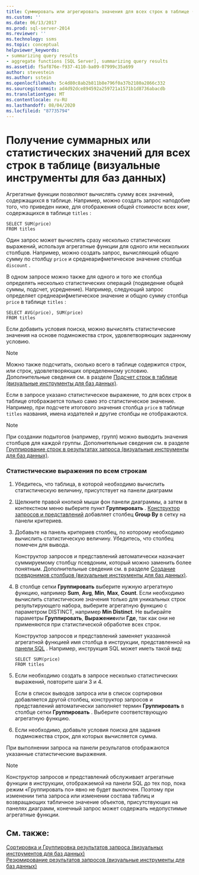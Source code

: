 ```yaml
---
title: Суммировать или агрегировать значения для всех строк в таблице (визуальные инструменты для баз данных) | Документация Майкрософт
ms.custom: ''
ms.date: 06/13/2017
ms.prod: sql-server-2014
ms.reviewer: ''
ms.technology: ssms
ms.topic: conceptual
helpviewer_keywords:
- summarizing query results
- aggregate functions [SQL Server], summarizing query results
ms.assetid: f5af876e-f937-4110-ba09-07999c35a699
author: stevestein
ms.author: sstein
ms.openlocfilehash: 5c4d80c8ab2b811b8e796f0a37b2180a2866c332
ms.sourcegitcommit: ad4d92dce894592a259721a1571b1d8736abacdb
ms.translationtype: MT
ms.contentlocale: ru-RU
ms.lasthandoff: 08/04/2020
ms.locfileid: "87735794"
---
```

# <a name="summarize-or-aggregate-values-for-all-rows-in-a-table-visual-database-tools"></a>Получение суммарных или статистических значений для всех строк в таблице (визуальные инструменты для баз данных)
  Агрегатные функции позволяют вычислять сумму всех значений, содержащихся в таблице. Например, можно создать запрос наподобие того, что приведен ниже, для отображения общей стоимости всех книг, содержащихся в таблице `titles` :  
  
```  
SELECT SUM(price)  
FROM titles  
```  
  
 Один запрос может вычислять сразу несколько статистических выражений, используя агрегатные функции для одного или нескольких столбцов. Например, можно создать запрос, вычисляющий общую сумму по столбцу `price` и среднеарифметическое значение столбца `discount` .  
  
 В одном запросе можно также для одного и того же столбца определять несколько статистических операций (подведение общей суммы, подсчет, усреднение). Например, следующий запрос определяет среднеарифметическое значение и общую сумму столбца `price` в таблице `titles` :  
  
```  
SELECT AVG(price), SUM(price)  
FROM titles  
```  
  
 Если добавить условия поиска, можно вычислять статистические значения на основе подмножества строк, удовлетворяющих заданному условию.  
  
> [!NOTE]  
>  Можно также подсчитать, сколько всего в таблице содержится строк, или строк, удовлетворяющих определенному условию. Дополнительные сведения см. в разделе [Подсчет строк в таблице (визуальные инструменты для баз данных)](visual-database-tools.md).  
  
 Если в запросе указано статистическое выражение, то для всех строк в таблице отображается только само это статистическое значение. Например, при подсчете итогового значения столбца `price` в таблице `titles` названия, имена издателей и другие столбцы не отображаются.  
  
> [!NOTE]  
>  При создании подытогов (например, групп) можно выводить значения столбцов для каждой группы. Дополнительные сведения см. в разделе [Группирование строк в результатах запроса (визуальные инструменты для баз данных)](group-rows-in-query-results-visual-database-tools.md).  
  
### <a name="to-aggregate-values-for-all-rows"></a>Статистические выражения по всем строкам  
  
1.  Убедитесь, что таблица, в которой необходимо вычислить статистическую величину, присутствует на панели диаграмм  
  
2.  Щелкните правой кнопкой мыши фон панели диаграммы, а затем в контекстном меню выберите пункт **Группировать** . [Конструктор запросов и представлений](query-and-view-designer-tools-visual-database-tools.md) добавляет столбец **Group By** в сетку на панели критериев.  
  
3.  Добавьте на панель критериев столбец, по которому необходимо вычислить статистическую величину. Убедитесь, что столбец помечен для вывода.  
  
     Конструктор запросов и представлений автоматически назначает суммируемому столбцу псевдоним, который можно заменить более понятным. Дополнительные сведения см. в разделе [Создание псевдонимов столбцов (визуальные инструменты для баз данных)](create-column-aliases-visual-database-tools.md).  
  
4.  В столбце сетки **Группировать** выберите нужную агрегатную функцию, например **Sum**, **Avg**, **Min**, **Max**, **Count**. Если необходимо вычислить статистические значения только для уникальных строк результирующего набора, выберите агрегатную функцию с параметром DISTINCT, например **Min Distinct**. Не выбирайте параметры **Группировать**, **Выражение**или **Где**, так как они не применяются при статистической обработке всех строк.  
  
     Конструктор запросов и представлений заменяет указанной агрегатной функцией имя столбца в инструкции, представленной на [панели SQL](sql-pane-visual-database-tools.md) . Например, инструкция SQL может иметь такой вид:  
  
    ```  
    SELECT SUM(price)  
    FROM titles  
    ```  
  
5.  Если необходимо создать в запросе несколько статистических выражений, повторите шаги 3 и 4.  
  
     Если в список выводов запроса или в список сортировки добавляется другой столбец, конструктор запросов и представлений автоматически заполняет термин **Группировать** в столбце сетки **Группировать** . Выберите соответствующую агрегатную функцию.  
  
6.  Если необходимо, добавьте условия поиска для задания подмножества строк, для которых вычисляется сумма.  
  
 При выполнении запроса на панели результатов отображаются указанные статистические выражения.  
  
> [!NOTE]  
>  Конструктор запросов и представлений обслуживает агрегатные функции в инструкции, отображаемой на панели SQL до тех пор, пока режим «Группировать по» явно не будет выключен. Поэтому при изменении типа запроса или изменении состава таблиц и возвращающих табличное значение объектов, присутствующих на панелях диаграмм, конечный запрос может содержать недопустимые агрегатные функции.  
  
## <a name="see-also"></a>См. также:  
 [Сортировка и Группировка результатов запроса &#40;визуальных инструментов для баз данных&#41;](sort-and-group-query-results-visual-database-tools.md)   
 [Резюмирование результатов запросов (визуальные инструменты для баз данных)](summarize-query-results-visual-database-tools.md)  
  
  
